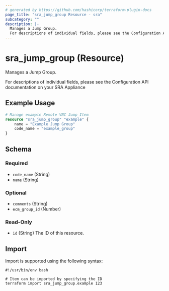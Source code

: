 ```yaml
---
# generated by https://github.com/hashicorp/terraform-plugin-docs
page_title: "sra_jump_group Resource - sra"
subcategory: ""
description: |-
  Manages a Jump Group.
  For descriptions of individual fields, please see the Configuration API documentation on your SRA Appliance
---
```


# sra_jump_group (Resource)

Manages a Jump Group.

For descriptions of individual fields, please see the Configuration API documentation on your SRA Appliance

## Example Usage

```terraform
# Manage example Remote VNC Jump Item
resource "sra_jump_group" "example" {
    name = "Example Jump Group"
    code_name = "example_group"
}
```

<!-- schema generated by tfplugindocs -->
## Schema

### Required

- `code_name` (String)
- `name` (String)

### Optional

- `comments` (String)
- `ecm_group_id` (Number)

### Read-Only

- `id` (String) The ID of this resource.

## Import

Import is supported using the following syntax:

```shell
#!/usr/bin/env bash

# Item can be imported by specifying the ID
terraform import sra_jump_group.example 123
```
